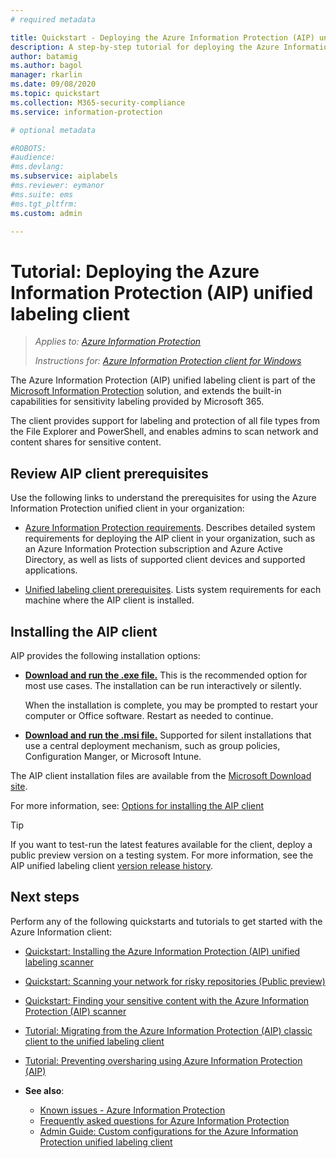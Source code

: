 ```yaml
---
# required metadata

title: Quickstart - Deploying the Azure Information Protection (AIP) unified labeling client 
description: A step-by-step tutorial for deploying the Azure Information Protection (AIP) unified labeling client
author: batamig
ms.author: bagol
manager: rkarlin
ms.date: 09/08/2020
ms.topic: quickstart
ms.collection: M365-security-compliance
ms.service: information-protection

# optional metadata

#ROBOTS:
#audience:
#ms.devlang:
ms.subservice: aiplabels
#ms.reviewer: eymanor
#ms.suite: ems
#ms.tgt_pltfrm:
ms.custom: admin

---
```


# Tutorial: Deploying the Azure Information Protection (AIP) unified labeling client

>*Applies to: [Azure Information Protection](https://azure.microsoft.com/pricing/details/information-protection)*
>
> *Instructions for: [Azure Information Protection client for Windows](faqs.md#whats-the-difference-between-the-azure-information-protection-classic-and-unified-labeling-clients)*

The Azure Information Protection (AIP) unified labeling client is part of the [Microsoft Information Protection](https://aka.ms/MIPdocs) solution, and  extends the built-in capabilities for sensitivity labeling provided by Microsoft 365. 

The client provides support for labeling and protection of all file types from the File Explorer and PowerShell, and enables admins to scan network and content shares for sensitive content.

## Review AIP client prerequisites

Use the following links to understand the prerequisites for using the Azure Information Protection unified client in your organization:

- [Azure Information Protection requirements](requirements.md). Describes detailed system requirements for deploying the AIP client in your organization, such as an Azure Information Protection subscription and Azure Active Directory, as well as lists of supported client devices and supported applications.

- [Unified labeling client prerequisites](rms-client/clientv2-admin-guide-install.md#additional-prerequisites-for-the-azure-information-protection-unified-labeling-client). Lists system requirements for each machine where the AIP client is installed.

## Installing the AIP client

AIP provides the following installation options:

- **[Download and run the .exe file.](rms-client/clientv2-admin-guide-install.md#to-install-the-azure-information-protection-unified-labeling-client-by-using-the-executable-installer)** This is the recommended option for most use cases. The installation can be run interactively or silently.

    When the installation is complete, you may be prompted to restart your computer or Office software. Restart as needed to continue.

- **[Download and run the .msi file.](rms-client/clientv2-admin-guide-install.md#to-install-the-azure-information-protection-unified-labeling-client-by-using-the-msi-installer)** Supported for silent installations that use a central deployment mechanism, such as group policies, Configuration Manger, or Microsoft Intune.

The AIP client installation files are available from the [Microsoft Download site](https://www.microsoft.com/download/details.aspx?id=53018). 

For more information, see: [Options for installing the AIP client](rms-client/clientv2-admin-guide-install.md#options-to-install-the-azure-information-protection-unified-labeling-client-for-users)

> [!TIP]
> If you want to test-run the latest features available for the client, deploy a public preview version on a testing system. For more information, see the AIP unified labeling client [version release history](rms-client/unifiedlabelingclient-version-release-history.md).
> 

## Next steps

Perform any of the following quickstarts and tutorials to get started with the Azure Information client:

- [Quickstart: Installing the Azure Information Protection (AIP) unified labeling scanner](quickstart-install-client-scanner.md)
- [Quickstart: Scanning your network for risky repositories (Public preview)](quickstart-scan-network.md)
- [Quickstart: Finding your sensitive content with the Azure Information Protection (AIP) scanner](quickstart-scan-content.md)     
- [Tutorial: Migrating from the Azure Information Protection (AIP) classic client to the unified labeling client](tutorial-migrating-to-ul.md) 
- [Tutorial: Preventing oversharing using Azure Information Protection (AIP)](tutorial-preventing-oversharing.md)

- **See also**:

    - [Known issues - Azure Information Protection](known-issues.md) 
    - [Frequently asked questions for Azure Information Protection](faqs.md) 
    - [Admin Guide: Custom configurations for the Azure Information Protection unified labeling client](rms-client/clientv2-admin-guide-customizations.md)        
    
